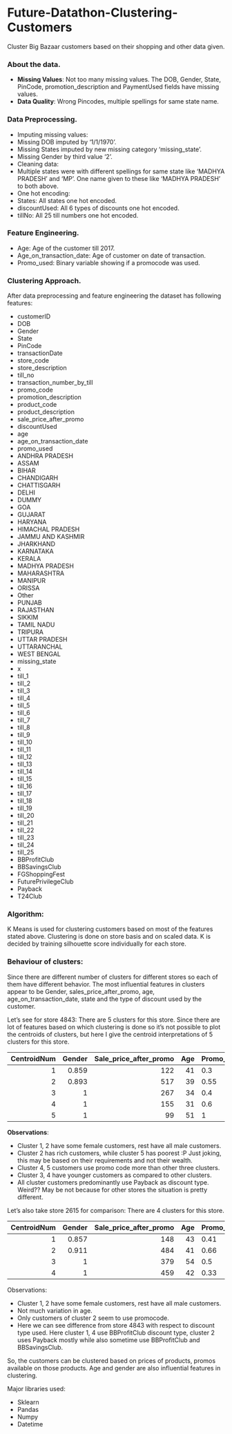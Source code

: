 # Future-Datathon-Clustering-Customers
Cluster Big Bazaar customers based on their shopping and other data given.

### About the data.
* **Missing Values**: Not too many missing values. The DOB, Gender, State, PinCode, promotion_description and PaymentUsed fields have missing values.
* **Data Quality**: Wrong Pincodes, multiple spellings for same state name. 

### Data Preprocessing.
* Imputing missing values: 
 * Missing DOB imputed by ‘1/1/1970’.
 * Missing States imputed by new missing category ‘missing_state’.
 * Missing Gender by third value ‘2’.
* Cleaning data:
 * Multiple states were with different spellings for same state like ‘MADHYA PRADESH’ and ‘MP’. One name given to these like ‘MADHYA PRADESH’ to both above.
* One hot encoding:
 * States: All states one hot encoded.
 * discountUsed: All 6 types of discounts one hot encoded.
 * tillNo: All 25 till numbers one hot encoded.

### Feature Engineering.
* Age: Age of the customer till 2017.
* Age_on_transaction_date: Age of customer on date of transaction.
* Promo_used: Binary variable showing if a promocode was used.

### Clustering Approach.
After data preprocessing and feature engineering the dataset has following features:
* customerID
* DOB
* Gender
* State
* PinCode
* transactionDate
* store_code
* store_description
* till_no
* transaction_number_by_till
* promo_code
* promotion_description
* product_code
* product_description
* sale_price_after_promo
* discountUsed
* age
* age_on_transaction_date
* promo_used
* ANDHRA PRADESH
* ASSAM
* BIHAR
* CHANDIGARH
* CHATTISGARH
* DELHI
* DUMMY
* GOA
* GUJARAT
* HARYANA
* HIMACHAL PRADESH
* JAMMU AND KASHMIR
* JHARKHAND
* KARNATAKA
* KERALA
* MADHYA PRADESH
* MAHARASHTRA
* MANIPUR
* ORISSA
* Other
* PUNJAB
* RAJASTHAN
* SIKKIM
* TAMIL NADU
* TRIPURA
* UTTAR PRADESH
* UTTARANCHAL
* WEST BENGAL
* missing_state
* x
* till_1
* till_2
* till_3
* till_4
* till_5
* till_6
* till_7
* till_8
* till_9
* till_10
* till_11
* till_12
* till_13
* till_14
* till_15
* till_16
* till_17
* till_18
* till_19
* till_20
* till_21
* till_22
* till_23
* till_24
* till_25
* BBProfitClub
* BBSavingsClub
* FGShoppingFest
* FuturePrivilegeClub
* Payback
* T24Club

### Algorithm:
K Means is used for clustering customers based on most of the features stated above. Clustering is done on store basis and on scaled data. K is decided by training silhouette score individually for each store.

### Behaviour of clusters:
Since there are different number of clusters for different stores so each of them have different behavior.
The most influential features in clusters appear to be Gender, sales_price_after_promo, age, age_on_transaction_date, state and the type of discount used by the customer.

Let’s see for store 4843:
There are 5 clusters for this store. Since there are lot of features based on which clustering is done so it’s not possible to plot the centroids of clusters, but here I give the centroid interpretations of 5 clusters for this store.

|CentroidNum|Gender|Sale_price_after_promo|Age|Promo_used|BBProfitClub|BBSavingsClub|FGShoppingFest|FuturePrivelegeClub|Payback|T24Club|
|--:|--:|--:|--:|---|---|---|---|---|---|---|
| 1  | 0.859  | 122  |41   |0.3   |0.07   |0.03   |0.03   |0.003   |0.9   |0.3   |
| 2 |  0.893 |517   |39   |0.55   |0.06   |0.04   |0.01   |0.01   |0.9   |0.3   |
|  3 |  1 |267   |34   |0.4   |0.2   |0   |0   |0   |1   |0.4   |
|  4 |  1 | 155  |31   |0.6   | 0  | 0  | 0.1  | 0  | 0.9  | 0.1  |
|  5 |  1 | 99  |51   |1   | 0  | 0  | 0  | 0  | 1  | 0  |

**Observations**:
* Cluster 1, 2 have some female customers, rest have all male customers.
* Cluster 2 has rich customers, while cluster 5 has poorest :P Just joking, this may be based on their requirements and not their wealth.
* Cluster 4, 5 customers use promo code more than other three clusters.
* Cluster 3, 4 have younger customers as compared to other clusters.
* All cluster customers predominantly use Payback as discount type. Weird?? May be not because for other stores the situation is pretty different.

Let’s also take store 2615 for comparison:
There are 4 clusters for this store.

|CentroidNum|Gender|Sale_price_after_promo|Age|Promo_used|BBProfitClub|BBSavingsClub|FGShoppingFest|FuturePrivelegeClub|Payback|T24Club|
|--:|--:|--:|--:|---|---|---|---|---|---|---|
| 1  | 0.857  | 148  |43  |0.41   |0.58  |0.16   |0.06   |0.001   |0.42   |0.08   |
| 2 |  0.911 |484   |41   |0.66   |0.3   |0.3   |0.06   |0   |0.45   |0.08   |
|  3 |  1 |379   |54      |0.5   |0.5   |0.5   |0   |0   |0   |0   |
|  4 |  1 |459  |42       |0.33   | 0.67  | 0  | 0  | 0  | 0.3  | 0  |

Observations:
* Cluster 1, 2 have some female customers, rest have all male customers.
* Not much variation in age.
* Only customers of cluster 2 seem to use promocode.
* Here we can see difference from store 4843 with respect to discount type used. Here cluster 1, 4 use BBProfitClub discount type, cluster 2 uses Payback mostly while also sometime use BBProfitClub and BBSavingsClub. 


So, the customers can be clustered based on prices of products, promos available on those products. Age and gender are also influential features in clustering.

Major libraries used:
* Sklearn
* Pandas
* Numpy
* Datetime

